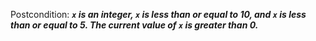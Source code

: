 Postcondition: ***`x` is an integer, `x` is less than or equal to 10, and `x` is less than or equal to 5. The current value of `x` is greater than 0.***